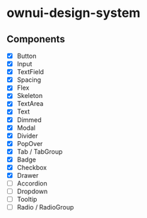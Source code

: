 # ownui-design-system

## Components

- [x] Button
- [x] Input
- [x] TextField
- [x] Spacing
- [x] Flex
- [x] Skeleton
- [x] TextArea
- [x] Text
- [x] Dimmed
- [x] Modal
- [x] Divider
- [x] PopOver
- [x] Tab / TabGroup
- [x] Badge
- [x] Checkbox
- [x] Drawer
- [ ] Accordion
- [ ] Dropdown
- [ ] Tooltip
- [ ] Radio / RadioGroup
